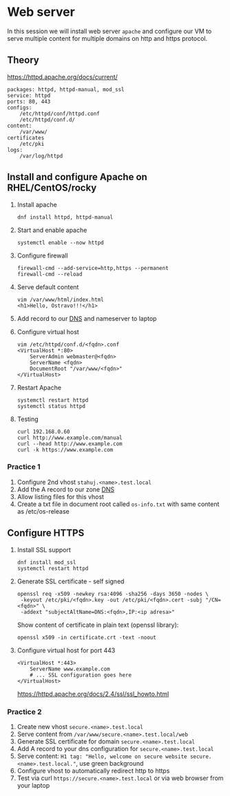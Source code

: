 # Web server

In this session we will install web server `apache` and configure our VM to serve multiple content for multiple domains on http and https protocol.

## Theory

https://httpd.apache.org/docs/current/

```
packages: httpd, httpd-manual, mod_ssl
service: httpd
ports: 80, 443
configs:
    /etc/httpd/conf/httpd.conf
    /etc/httpd/conf.d/
content:
    /var/www/
certificates
    /etc/pki
logs:
    /var/log/httpd
```

## Install and configure Apache on RHEL/CentOS/rocky

1. Install apache
      
       dnf install httpd, httpd-manual

2. Start and enable apache

       systemctl enable --now httpd

3. Configure firewall

       firewall-cmd --add-service=http,https --permanent
       firewall-cmd --reload

4. Serve default content
        
       vim /var/www/html/index.html
       <h1>Hello, Ostravo!!!</h1>

5. Add record to our [DNS](dns.md) and nameserver to laptop

6. Configure virtual host

       vim /etc/httpd/conf.d/<fqdn>.conf
       <VirtualHost *:80>
           ServerAdmin webmaster@<fqdn>
           ServerName <fqdn>
           DocumentRoot "/var/www/<fqdn>"
       </VirtualHost>

7. Restart Apache

       systemctl restart httpd
       systemctl status httpd

8. Testing

       curl 192.168.0.60
       curl http://www.example.com/manual
       curl --head http://www.example.com
       curl -k https://www.example.com


### Practice 1

1. Configure 2nd vhost `stahuj.<name>.test.local`
2. Add the A record to our zone [DNS](dns.md)
3. Allow listing files for this vhost
4. Create a txt file in document root called `os-info.txt` with same content as /etc/os-release

## Configure HTTPS 
1. Install SSL support

       dnf install mod_ssl
       systemctl restart httpd

2. Generate SSL certificate - self signed

       openssl req -x509 -newkey rsa:4096 -sha256 -days 3650 -nodes \
        -keyout /etc/pki/<fqdn>.key -out /etc/pki/<fqdn>.cert -subj "/CN=<fqdn>" \
        -addext "subjectAltName=DNS:<fqdn>,IP:<ip adresa>"

    Show content of certificate in plain text (openssl library):
       
       openssl x509 -in certificate.crt -text -noout

3. Configure virtual host for port 443

       <VirtualHost *:443>
           ServerName www.example.com
           # ... SSL configuration goes here
       </VirtualHost>
    https://httpd.apache.org/docs/2.4/ssl/ssl_howto.html

### Practice 2

1. Create new vhost `secure.<name>.test.local`
2. Serve content from `/var/www/secure.<name>.test.local/web`
3. Generate SSL certificate for domain `secure.<name>.test.local`
4. Add A record to your dns configuration for `secure.<name>.test.local`
5. Serve content: `H1 tag: "Hello, welcome on secure website secure.<name>.test.local."`, use green background
6. Configure vhost to automatically redirect http to https
7. Test via curl `https://secure.<name>.test.local` or via web browser from your laptop